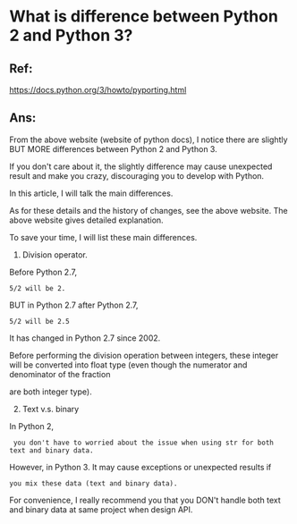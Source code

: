 # What is difference between Python 2 and Python 3?
## Ref:
https://docs.python.org/3/howto/pyporting.html

## Ans:
From the above website (website of python docs), I notice there are slightly BUT MORE differences between Python 2 and Python 3.

If you don't care about it, the slightly difference may cause unexpected result and make you crazy, discouraging you to develop with Python.

In this article, I will talk the main differences.

As for these details and the history of changes, see the above website. The above website gives detailed explanation. 

To save your time, I will list these main differences.

1) Division operator.

Before Python 2.7, 

    5/2 will be 2.
    
 BUT in Python 2.7 after Python 2.7,
 
    5/2 will be 2.5
    
 It has changed in Python 2.7 since 2002.
 
 Before performing the division operation between integers, these integer will be converted into float type (even though the numerator and denominator of the fraction 
 
 are both integer type). 
 
2) Text v.s. binary 

In Python 2, 

     you don't have to worried about the issue when using str for both text and binary data.
     
However, in Python 3. It may cause exceptions or unexpected results if 

    you mix these data (text and binary data).
    
For convenience, I really recommend you that you DON't handle both text and binary data at same project when design API.
